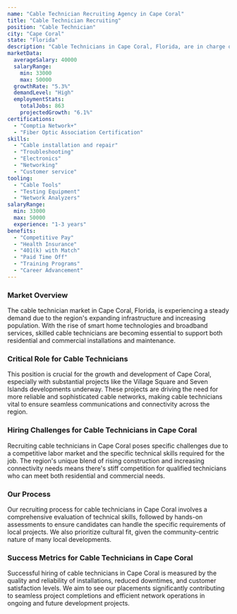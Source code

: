 ```yaml
---
name: "Cable Technician Recruiting Agency in Cape Coral"
title: "Cable Technician Recruiting"
position: "Cable Technician"
city: "Cape Coral"
state: "Florida"
description: "Cable Technicians in Cape Coral, Florida, are in charge of installing, repairing, and maintaining cable systems for residential and corporate clients, which can involve setting up hardware, programming remote control devices, and troubleshooting wiring issues."
marketData:
  averageSalary: 40000
  salaryRange:
    min: 33000
    max: 50000
  growthRate: "5.3%"
  demandLevel: "High"
  employmentStats:
    totalJobs: 863
    projectedGrowth: "6.1%"
certifications:
  - "Comptia Network+"
  - "Fiber Optic Association Certification"
skills:
  - "Cable installation and repair"
  - "Troubleshooting"
  - "Electronics"
  - "Networking"
  - "Customer service"
tooling:
  - "Cable Tools"
  - "Testing Equipment"
  - "Network Analyzers"
salaryRange:
  min: 33000
  max: 50000
  experience: "1-3 years"
benefits:
  - "Competitive Pay"
  - "Health Insurance"
  - "401(k) with Match"
  - "Paid Time Off"
  - "Training Programs"
  - "Career Advancement"
---
```


### Market Overview
The cable technician market in Cape Coral, Florida, is experiencing a steady demand due to the region's expanding infrastructure and increasing population. With the rise of smart home technologies and broadband services, skilled cable technicians are becoming essential to support both residential and commercial installations and maintenance.

### Critical Role for Cable Technicians
This position is crucial for the growth and development of Cape Coral, especially with substantial projects like the Village Square and Seven Islands developments underway. These projects are driving the need for more reliable and sophisticated cable networks, making cable technicians vital to ensure seamless communications and connectivity across the region.

### Hiring Challenges for Cable Technicians in Cape Coral
Recruiting cable technicians in Cape Coral poses specific challenges due to a competitive labor market and the specific technical skills required for the job. The region's unique blend of rising construction and increasing connectivity needs means there's stiff competition for qualified technicians who can meet both residential and commercial needs.

### Our Process
Our recruiting process for cable technicians in Cape Coral involves a comprehensive evaluation of technical skills, followed by hands-on assessments to ensure candidates can handle the specific requirements of local projects. We also prioritize cultural fit, given the community-centric nature of many local developments.

### Success Metrics for Cable Technicians in Cape Coral
Successful hiring of cable technicians in Cape Coral is measured by the quality and reliability of installations, reduced downtimes, and customer satisfaction levels. We aim to see our placements significantly contributing to seamless project completions and efficient network operations in ongoing and future development projects.